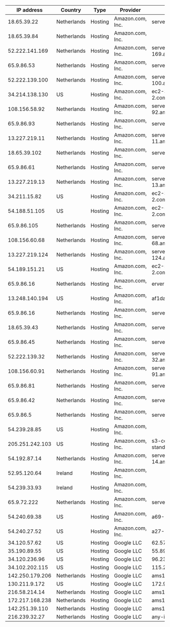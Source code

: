 | IP address      | Country     | Type    | Provider                       | Hostname                                            |
| ----------------| ----------- |---------|--------------------------------|-----------------------------------------------------|
| 18.65.39.22     | Netherlands | Hosting | Amazon.com, Inc.               |server-18-65-39-22.ams1.r.cloudfront.net             |
| 18.65.39.84     | Netherlands | Hosting | Amazon.com, Inc.               |                                                     |
| 52.222.141.169  | Netherlands | Hosting | Amazon.com, Inc.               | server-52-222-141-169.ams50.r.cloudfront.net        |
| 65.9.86.53      | Netherlands | Hosting | Amazon.com, Inc.               | server-65-9-86-53.ams1.r.cloudfront.net             |
| 52.222.139.100  | Netherlands | Hosting | Amazon.com, Inc.               | server-52-222-139-100.ams50.r.cloudfront.net        |
| 34.214.138.130  | US          | Hosting | Amazon.com, Inc.               | ec2-34-214-138-130.us-west-2.compute.amazonaws.com  |
| 108.156.58.92   | Netherlands | Hosting | Amazon.com, Inc.               | server-108-156-58-92.ams1.r.cloudfront.net          |
| 65.9.86.93      | Netherlands | Hosting | Amazon.com, Inc.               | server-65-9-86-93.ams1.r.cloudfront.net             |
| 13.227.219.11   | Netherlands | Hosting | Amazon.com, Inc.               | server-13-227-219-11.ams54.r.cloudfront.net         |
| 18.65.39.102    | Netherlands | Hosting | Amazon.com, Inc.               | server-18-65-39-102.ams1.r.cloudfront.net           |
| 65.9.86.61      | Netherlands | Hosting | Amazon.com, Inc.               | server-65-9-86-61.ams1.r.cloudfront.net             |
| 13.227.219.13   | Netherlands | Hosting | Amazon.com, Inc.               | server-13-227-219-13.ams54.r.cloudfront.net         |
| 34.211.15.82    | US          | Hosting | Amazon.com, Inc.               | ec2-34-211-15-82.us-west-2.compute.amazonaws.com    |
| 54.188.51.105   | US          | Hosting | Amazon.com, Inc.               | ec2-54-188-51-105.us-west-2.compute.amazonaws.com   |
| 65.9.86.105     | Netherlands | Hosting | Amazon.com, Inc.               | server-65-9-86-105.ams1.r.cloudfront.net            |
| 108.156.60.68   | Netherlands | Hosting | Amazon.com, Inc.               | server-108-156-60-68.ams1.r.cloudfront.net          |
| 13.227.219.124  | Netherlands | Hosting | Amazon.com, Inc.               | server-13-227-219-124.ams54.r.cloudfront.net        |
| 54.189.151.21   | US          | Hosting | Amazon.com, Inc.               | ec2-54-189-151-21.us-west-2.compute.amazonaws.com   |
| 65.9.86.16      | Netherlands | Hosting | Amazon.com, Inc.               | erver-65-9-86-16.ams1.r.cloudfront.net              |
| 13.248.140.194  | US          | Hosting | Amazon.com, Inc.               | af1daf5df2fdad3a0.awsglobalaccelerator.com          |
| 65.9.86.16      | Netherlands | Hosting | Amazon.com, Inc.               | server-65-9-86-16.ams1.r.cloudfront.net             |
| 18.65.39.43     | Netherlands | Hosting | Amazon.com, Inc.               | server-18-65-39-43.ams1.r.cloudfront.net            |
| 65.9.86.45      | Netherlands | Hosting | Amazon.com, Inc.               | server-65-9-86-45.ams1.r.cloudfront.net             |
| 52.222.139.32   | Netherlands | Hosting | Amazon.com, Inc.               | server-52-222-139-32.ams50.r.cloudfront.net         |
| 108.156.60.91   | Netherlands | Hosting | Amazon.com, Inc.               | server-108-156-60-91.ams1.r.cloudfront.net          |
| 65.9.86.81      | Netherlands | Hosting | Amazon.com, Inc.               | server-65-9-86-81.ams1.r.cloudfront.net             |
| 65.9.86.42      | Netherlands | Hosting | Amazon.com, Inc.               | server-65-9-86-42.ams1.r.cloudfront.net             |
| 65.9.86.5       | Netherlands | Hosting | Amazon.com, Inc.               | server-65-9-86-5.ams1.r.cloudfront.net              |
| 54.239.28.85    | US          | Hosting | Amazon.com, Inc.               |                                                     |
| 205.251.242.103 | US          | Hosting | Amazon.com, Inc.               | s3-console-us-standard.console.aws.amazon.com       |
| 54.192.87.14    | Netherlands | Hosting | Amazon.com, Inc.               | server-54-192-87-14.ams50.r.cloudfront.net          |
| 52.95.120.64    | Ireland     | Hosting | Amazon.com, Inc.               |                                                     |
| 54.239.33.93    | Ireland     | Hosting | Amazon.com, Inc.               |                                                     |
| 65.9.72.222     | Netherlands | Hosting | Amazon.com, Inc.               | server-65-9-72-222.ams1.r.cloudfront.net            |
| 54.240.69.38    | US          | Hosting | Amazon.com, Inc.               | a69-38.smtp-out.amazonses.com                       |
| 54.240.27.52    | US          | Hosting | Amazon.com, Inc.               | a27-52.smtp-out.us-west-2.amazonses.com             |
| 34.120.57.62    | US          | Hosting | Google LLC                     | 62.57.120.34.bc.googleusercontent.com               |
| 35.190.89.55    | US          | Hosting | Google LLC                     | 55.89.190.35.bc.googleusercontent.com               |
| 34.120.236.96   | US          | Hosting | Google LLC                     | 96.236.120.34.bc.googleusercontent.com              |
| 34.102.202.115  | US          | Hosting | Google LLC                     | 115.202.102.34.bc.googleusercontent.com             |
| 142.250.179.206 | Netherlands | Hosting | Google LLC                     | ams15s42-in-f14.1e100.net                           |
| 130.211.9.172   | US          | Hosting | Google LLC                     | 172.9.211.130.bc.googleusercontent.com              |
| 216.58.214.14   | Netherlands | Hosting | Google LLC                     | ams17s09-in-f14.1e100.net                           |
| 172.217.168.238 | Netherlands | Hosting | Google LLC                     | ams15s40-in-f14.1e100.net                           |
| 142.251.39.110  | Netherlands | Hosting | Google LLC                     | ams15s48-in-f14.1e100.net                           |
| 216.239.32.27   | Netherlands | Hosting | Google LLC                     | any-in-201b.1e100.net                               |
